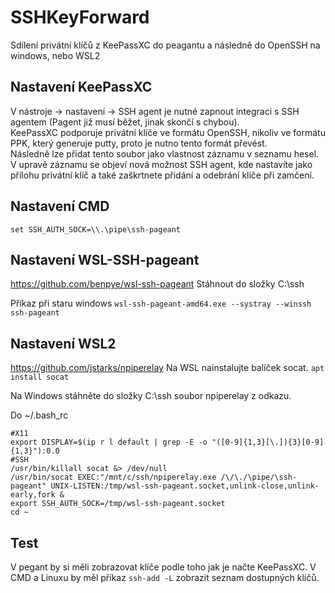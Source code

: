 # SSHKeyForward
Sdílení privátní klíčů z KeePassXC do peagantu a následně do OpenSSH na windows, nebo WSL2

## Nastavení KeePassXC
V nástroje -> nastavení -> SSH agent je nutné zapnout integraci s SSH agentem (Pagent již musí běžet, jinak skončí s chybou).  
KeePassXC podporuje privátní klíče ve formátu OpenSSH, nikoliv ve formátu PPK, který generuje putty, proto je nutno tento formát převést.  
Následně lze přidat tento soubor jako vlastnost záznamu v seznamu hesel.
V upravě záznamu se objeví nová možnost SSH agent, kde nastavíte jako přílohu privátní klíč a také zaškrtnete přidání a odebrání klíče při zamčení.  

## Nastavení CMD
`set SSH_AUTH_SOCK=\\.\pipe\ssh-pageant`

## Nastavení  WSL-SSH-pageant
https://github.com/benpye/wsl-ssh-pageant
Stáhnout do složky C:\ssh

Příkaz při staru windows 
`wsl-ssh-pageant-amd64.exe --systray --winssh ssh-pageant`

## Nastavení WSL2
https://github.com/jstarks/npiperelay
Na WSL nainstalujte balíček socat.
`apt install socat`

Na Windows stáhněte do složky C:\ssh soubor npiperelay z odkazu.

Do ~/.bash_rc  
``` #SSH propojeni  
#X11
export DISPLAY=$(ip r l default | grep -E -o "([0-9]{1,3}[\.]){3}[0-9]{1,3}"):0.0
#SSH
/usr/bin/killall socat &> /dev/null
/usr/bin/socat EXEC:"/mnt/c/ssh/npiperelay.exe /\/\./\pipe/\ssh-pageant" UNIX-LISTEN:/tmp/wsl-ssh-pageant.socket,unlink-close,unlink-early,fork &
export SSH_AUTH_SOCK=/tmp/wsl-ssh-pageant.socket
cd ~
```


## Test
V pegant by si měli zobrazovat klíče podle toho jak je načte KeePassXC.
V CMD a Linuxu by měl příkaz `ssh-add -L` zobrazit seznam dostupných klíčů.
